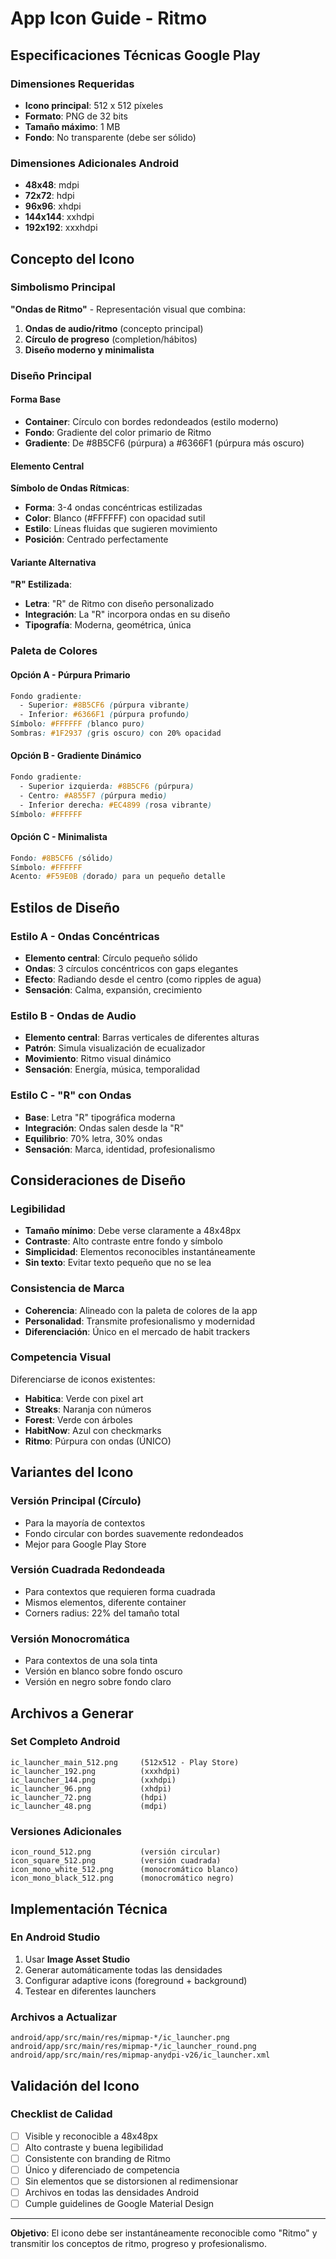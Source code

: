 # App Icon Guide - Ritmo

## Especificaciones Técnicas Google Play

### Dimensiones Requeridas
- **Icono principal**: 512 x 512 píxeles
- **Formato**: PNG de 32 bits
- **Tamaño máximo**: 1 MB
- **Fondo**: No transparente (debe ser sólido)

### Dimensiones Adicionales Android
- **48x48**: mdpi
- **72x72**: hdpi
- **96x96**: xhdpi
- **144x144**: xxhdpi
- **192x192**: xxxhdpi

## Concepto del Icono

### Simbolismo Principal
**"Ondas de Ritmo"** - Representación visual que combina:
1. **Ondas de audio/ritmo** (concepto principal)
2. **Círculo de progreso** (completion/hábitos)
3. **Diseño moderno y minimalista**

### Diseño Principal

#### Forma Base
- **Container**: Círculo con bordes redondeados (estilo moderno)
- **Fondo**: Gradiente del color primario de Ritmo
- **Gradiente**: De #8B5CF6 (púrpura) a #6366F1 (púrpura más oscuro)

#### Elemento Central
**Símbolo de Ondas Rítmicas**:
- **Forma**: 3-4 ondas concéntricas estilizadas
- **Color**: Blanco (#FFFFFF) con opacidad sutil
- **Estilo**: Líneas fluidas que sugieren movimiento
- **Posición**: Centrado perfectamente

#### Variante Alternativa
**"R" Estilizada**:
- **Letra**: "R" de Ritmo con diseño personalizado
- **Integración**: La "R" incorpora ondas en su diseño
- **Tipografía**: Moderna, geométrica, única

### Paleta de Colores

#### Opción A - Púrpura Primario
```css
Fondo gradiente:
  - Superior: #8B5CF6 (púrpura vibrante)
  - Inferior: #6366F1 (púrpura profundo)
Símbolo: #FFFFFF (blanco puro)
Sombras: #1F2937 (gris oscuro) con 20% opacidad
```

#### Opción B - Gradiente Dinámico
```css
Fondo gradiente:
  - Superior izquierda: #8B5CF6 (púrpura)
  - Centro: #A855F7 (púrpura medio)
  - Inferior derecha: #EC4899 (rosa vibrante)
Símbolo: #FFFFFF
```

#### Opción C - Minimalista
```css
Fondo: #8B5CF6 (sólido)
Símbolo: #FFFFFF
Acento: #F59E0B (dorado) para un pequeño detalle
```

## Estilos de Diseño

### Estilo A - Ondas Concéntricas
- **Elemento central**: Círculo pequeño sólido
- **Ondas**: 3 círculos concéntricos con gaps elegantes
- **Efecto**: Radiando desde el centro (como ripples de agua)
- **Sensación**: Calma, expansión, crecimiento

### Estilo B - Ondas de Audio
- **Elemento central**: Barras verticales de diferentes alturas
- **Patrón**: Simula visualización de ecualizador
- **Movimiento**: Ritmo visual dinámico
- **Sensación**: Energía, música, temporalidad

### Estilo C - "R" con Ondas
- **Base**: Letra "R" tipográfica moderna
- **Integración**: Ondas salen desde la "R"
- **Equilibrio**: 70% letra, 30% ondas
- **Sensación**: Marca, identidad, profesionalismo

## Consideraciones de Diseño

### Legibilidad
- **Tamaño mínimo**: Debe verse claramente a 48x48px
- **Contraste**: Alto contraste entre fondo y símbolo
- **Simplicidad**: Elementos reconocibles instantáneamente
- **Sin texto**: Evitar texto pequeño que no se lea

### Consistencia de Marca
- **Coherencia**: Alineado con la paleta de colores de la app
- **Personalidad**: Transmite profesionalismo y modernidad
- **Diferenciación**: Único en el mercado de habit trackers

### Competencia Visual
Diferenciarse de iconos existentes:
- **Habitica**: Verde con pixel art
- **Streaks**: Naranja con números
- **Forest**: Verde con árboles
- **HabitNow**: Azul con checkmarks
- **Ritmo**: Púrpura con ondas (ÚNICO)

## Variantes del Icono

### Versión Principal (Círculo)
- Para la mayoría de contextos
- Fondo circular con bordes suavemente redondeados
- Mejor para Google Play Store

### Versión Cuadrada Redondeada
- Para contextos que requieren forma cuadrada
- Mismos elementos, diferente container
- Corners radius: 22% del tamaño total

### Versión Monocromática
- Para contextos de una sola tinta
- Versión en blanco sobre fondo oscuro
- Versión en negro sobre fondo claro

## Archivos a Generar

### Set Completo Android
```
ic_launcher_main_512.png     (512x512 - Play Store)
ic_launcher_192.png          (xxxhdpi)
ic_launcher_144.png          (xxhdpi)
ic_launcher_96.png           (xhdpi)
ic_launcher_72.png           (hdpi)
ic_launcher_48.png           (mdpi)
```

### Versiones Adicionales
```
icon_round_512.png           (versión circular)
icon_square_512.png          (versión cuadrada)
icon_mono_white_512.png      (monocromático blanco)
icon_mono_black_512.png      (monocromático negro)
```

## Implementación Técnica

### En Android Studio
1. Usar **Image Asset Studio**
2. Generar automáticamente todas las densidades
3. Configurar adaptive icons (foreground + background)
4. Testear en diferentes launchers

### Archivos a Actualizar
```
android/app/src/main/res/mipmap-*/ic_launcher.png
android/app/src/main/res/mipmap-*/ic_launcher_round.png
android/app/src/main/res/mipmap-anydpi-v26/ic_launcher.xml
```

## Validación del Icono

### Checklist de Calidad
- [ ] Visible y reconocible a 48x48px
- [ ] Alto contraste y buena legibilidad
- [ ] Consistente con branding de Ritmo
- [ ] Único y diferenciado de competencia
- [ ] Sin elementos que se distorsionen al redimensionar
- [ ] Archivos en todas las densidades Android
- [ ] Cumple guidelines de Google Material Design

---

**Objetivo**: El icono debe ser instantáneamente reconocible como "Ritmo" y transmitir los conceptos de ritmo, progreso y profesionalismo.